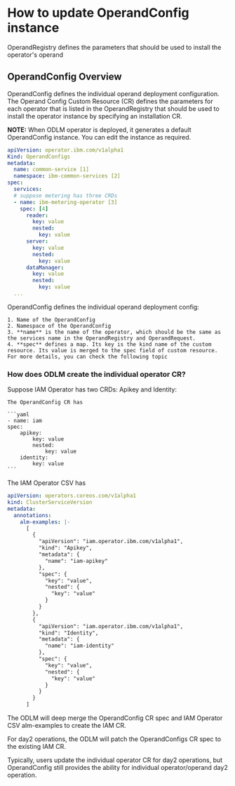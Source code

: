 # How to update OperandConfig instance

OperandRegistry defines the parameters that should be used to install the operator's operand

## OperandConfig Overview

OperandConfig defines the individual operand deployment configuration. The Operand Config Custom Resource (CR) defines the parameters for each operator that is listed in the OperandRegistry that should be used to install the operator instance by specifying an installation CR.

**NOTE:** When ODLM operator is deployed, it generates a default OperandConfig instance. You can edit the instance as required.

```yaml
apiVersion: operator.ibm.com/v1alpha1
Kind: OperandConfigs
metadata:
  name: common-service [1]
  namespace: ibm-common-services [2]
spec:
  services:
  # suppose metering has three CRDs
  - name: ibm-metering-operator [3]
    spec: [4]
      reader:
        key: value
        nested:
          key: value
      server:
        key: value
        nested:
          key: value
      dataManager:
        key: value
        nested:
          key: value
  ...
```

OperandConfig defines the individual operand deployment config:

    1. Name of the OperandConfig
    2. Namespace of the OperandConfig
    3. **name** is the name of the operator, which should be the same as the services name in the OperandRegistry and OperandRequest.
    4. **spec** defines a map. Its key is the kind name of the custom resource. Its value is merged to the spec field of custom resource. For more details, you can check the following topic

### How does ODLM create the individual operator CR?

Suppose IAM Operator has two CRDs: Apikey and Identity:

    The OperandConfig CR has

    ```yaml
    - name: iam
    spec:
        apikey:
            key: value
            nested:
                key: value
        identity:
            key: value
    ```

The IAM Operator CSV has

```yaml
apiVersion: operators.coreos.com/v1alpha1
kind: ClusterServiceVersion
metadata:
  annotations:
    alm-examples: |-
      [
        {
          "apiVersion": "iam.operator.ibm.com/v1alpha1",
          "kind": "Apikey",
          "metadata": {
            "name": "iam-apikey"
          },
          "spec": {
            "key": "value",
            "nested": {
              "key": "value"
            }
          }
        },
        {
          "apiVersion": "iam.operator.ibm.com/v1alpha1",
          "kind": "Identity",
          "metadata": {
            "name": "iam-identity"
          },
          "spec": {
            "key": "value",
            "nested": {
              "key": "value"
            }
          }
        }
      ]
```

The ODLM will deep merge the OperandConfig CR spec and IAM Operator CSV alm-examples to create the IAM CR.

For day2 operations, the ODLM will patch the OperandConfigs CR spec to the existing IAM CR.

Typically, users update the individual operator CR for day2 operations, but OperandConfig still provides the ability for individual operator/operand day2 operation.
